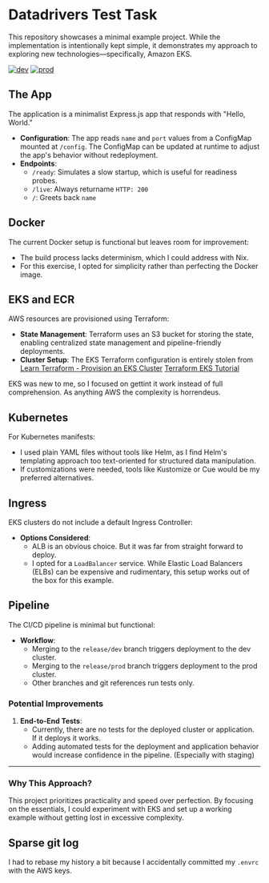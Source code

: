 # Datadrivers Test Task #

This repository showcases a minimal example project. While the implementation is intentionally kept simple, it demonstrates my approach to exploring new technologies—specifically, Amazon EKS.


[![dev](https://github.com/tbaumann/datadriver-testaufgabe/actions/workflows/deploy.yaml/badge.svg?branch=releases%2Fdev)](https://github.com/tbaumann/datadriver-testaufgabe/actions/workflows/deploy.yaml)
[![prod](https://github.com/tbaumann/datadriver-testaufgabe/actions/workflows/deploy.yaml/badge.svg?branch=releases%2Fprod)](https://github.com/tbaumann/datadriver-testaufgabe/actions/workflows/deploy.yaml)

## The App ##

The application is a minimalist Express.js app that responds with "Hello, World."  

- **Configuration**: The app reads `name` and `port` values from a ConfigMap mounted at `/config`. The ConfigMap can be updated at runtime to adjust the app's behavior without redeployment.  
- **Endpoints**:  
  - `/ready`: Simulates a slow startup, which is useful for readiness probes.  
  - `/live`: Always returname `HTTP: 200`
  - `/`: Greets back `name` 

## Docker ##

The current Docker setup is functional but leaves room for improvement:  
- The build process lacks determinism, which I could address with Nix.  
- For this exercise, I opted for simplicity rather than perfecting the Docker image.  

## EKS and ECR ## 

AWS resources are provisioned using Terraform:  
- **State Management**: Terraform uses an S3 bucket for storing the state, enabling centralized state management and pipeline-friendly deployments.  
- **Cluster Setup**: The EKS Terraform configuration is entirely stolen from [Learn Terraform - Provision an EKS Cluster](https://github.com/hashicorp-education/learn-terraform-provision-eks-cluster) [Terraform EKS Tutorial](https://developer.hashicorp.com/terraform/tutorials/aws/eks)  

EKS was new to me, so I focused on gettint it work instead of full comprehension. As anything AWS the complexity is horrendeus.

## Kubernetes ##

For Kubernetes manifests:  
- I used plain YAML files without tools like Helm, as I find Helm's templating approach too text-oriented for structured data manipulation.  
- If customizations were needed, tools like Kustomize or Cue would be my preferred alternatives.

## Ingress ##

EKS clusters do not include a default Ingress Controller:  
- **Options Considered**:  
  - ALB is an obvious choice. But it was far from straight forward to deploy.
  - I opted for a `LoadBalancer` service. While Elastic Load Balancers (ELBs) can be expensive and rudimentary, this setup works out of the box for this example.  

## Pipeline ##

The CI/CD pipeline is minimal but functional:  
- **Workflow**:  
  - Merging to the `release/dev` branch triggers deployment to the dev cluster.  
  - Merging to the `release/prod` branch triggers deployment to the prod cluster.  
  - Other branches and git references run tests only.  

### Potential Improvements ###

1. **End-to-End Tests**:  
   - Currently, there are no tests for the deployed cluster or application. If it deploys it works. 
   - Adding automated tests for the deployment and application behavior would increase confidence in the pipeline.  (Especially with staging)

---

### Why This Approach? ###

This project prioritizes practicality and speed over perfection. By focusing on the essentials, I could experiment with EKS and set up a working example without getting lost in excessive complexity.  

## Sparse git log ##
I had to rebase my history a bit because I accidentally committed my `.envrc` with the AWS keys.
